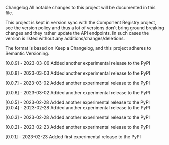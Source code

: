 Changelog
All notable changes to this project will be documented in this file.

This project is kept in version sync with the Component Registry project, see the version policy and thus a lot of versions don't bring ground breaking changes and they rather update the API endpoints. In such cases the version is listed without any additions/changes/deletions.

The format is based on Keep a Changelog, and this project adheres to Semantic Versioning.

[0.0.9] - 2023-03-06
Added
another experimental release to the PyPI

[0.0.8] - 2023-03-03
Added
another experimental release to the PyPI

[0.0.7] - 2023-03-02
Added
another experimental release to the PyPI

[0.0.6] - 2023-03-02
Added
another experimental release to the PyPI

[0.0.5] - 2023-02-28
Added
another experimental release to the PyPI
[0.0.4] - 2023-02-28
Added
another experimental release to the PyPI

[0.0.3] - 2023-02-28
Added
another experimental release to the PyPI

[0.0.2] - 2023-02-23
Added
another experimental release to the PyPI

[0.0.1] - 2023-02-23
Added
first experimental release to the PyPI
